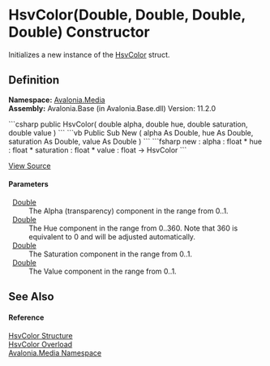 # HsvColor(Double, Double, Double, Double) Constructor


Initializes a new instance of the <a href="T_Avalonia_Media_HsvColor">HsvColor</a> struct.



## Definition
**Namespace:** <a href="N_Avalonia_Media">Avalonia.Media</a>  
**Assembly:** Avalonia.Base (in Avalonia.Base.dll) Version: 11.2.0

<Tabs groupId="api-code-preview">
<TabItem value="csharp" label="C#">
```csharp
public HsvColor(
	double alpha,
	double hue,
	double saturation,
	double value
)
```
</TabItem>
<TabItem value="vb" label="VB">
```vb
Public Sub New ( 
	alpha As Double,
	hue As Double,
	saturation As Double,
	value As Double
)
```
</TabItem>
<TabItem value="fsharp" label="F#">
```fsharp
new : 
        alpha : float * 
        hue : float * 
        saturation : float * 
        value : float -> HsvColor
```
</TabItem>
</Tabs>



<a href="https://github.com/AvaloniaUI/Avalonia/tree/master/src/Avalonia.Base/Media/HsvColor.cs#L35" title="View the source code">View Source</a>



#### Parameters
<dl><dt>  <a href="https://learn.microsoft.com/dotnet/api/system.double" target="_blank" rel="noopener noreferrer">Double</a></dt><dd>The Alpha (transparency) component in the range from 0..1.</dd><dt>  <a href="https://learn.microsoft.com/dotnet/api/system.double" target="_blank" rel="noopener noreferrer">Double</a></dt><dd>The Hue component in the range from 0..360. Note that 360 is equivalent to 0 and will be adjusted automatically.</dd><dt>  <a href="https://learn.microsoft.com/dotnet/api/system.double" target="_blank" rel="noopener noreferrer">Double</a></dt><dd>The Saturation component in the range from 0..1.</dd><dt>  <a href="https://learn.microsoft.com/dotnet/api/system.double" target="_blank" rel="noopener noreferrer">Double</a></dt><dd>The Value component in the range from 0..1.</dd></dl>

## See Also


#### Reference
<a href="T_Avalonia_Media_HsvColor">HsvColor Structure</a>  
<a href="Overload_Avalonia_Media_HsvColor__ctor">HsvColor Overload</a>  
<a href="N_Avalonia_Media">Avalonia.Media Namespace</a>  
